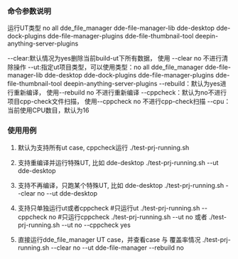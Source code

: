 ### 命令参数说明

运行UT类型 no all dde_file_manager dde-file-manager-lib dde-desktop dde-dock-plugins dde-file-manager-plugins dde-file-thumbnail-tool deepin-anything-server-plugins

--clear:默认情况为yes删除当前build-ut下所有数据， 使用 --clear no 不进行清除操作
--ut:指定ut项目类型，可以使用类型：no all dde_file_manager dde-file-manager-lib dde-desktop dde-dock-plugins dde-file-manager-plugins dde-file-thumbnail-tool deepin-anything-server-plugins
--rebuild：默认为yes进行重新编译， 使用--rebuild no 不进行重新编译
--cppcheck：默认为no不进行项目cpp-check文件扫描， 使用--cppcheck no 不进行cpp-check扫描
--cpu：当前使用CPU数目，默认为16

### 使用用例

1. 默认为支持所有ut case, cppcheck运行
./test-prj-running.sh

2. 支持重编译并运行特殊UT, 比如 dde-desktop
./test-prj-running.sh --ut dde-desktop

3. 支持不再编译，只跑某个特殊UT, 比如 dde-desktop
./test-prj-running.sh --clear no --ut dde-desktop

4. 支持只单独运行ut或者cppcheck
#只运行ut
./test-prj-running.sh --cppcheck no
#只运行cppcheck
./test-prj-running.sh --ut no 或者 ./test-prj-running.sh --ut no --cppcheck yes

5. 直接运行dde_file_manager UT case，并查看case 与 覆盖率情况
    ./test-prj-running.sh --clear no --ut dde-file-manager --rebuild no

